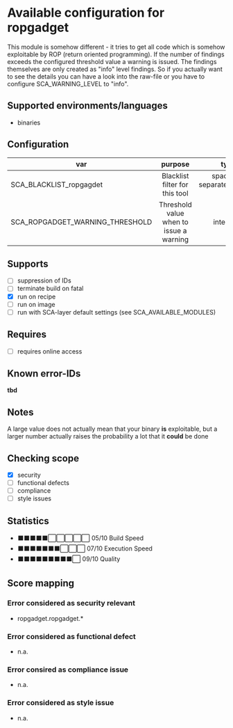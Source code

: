 # Available configuration for ropgadget

This module is somehow different - it tries to get all code which is somehow exploitable by ROP (return oriented programming).
If the number of findings exceeds the configured threshold value a warning is issued.
The findings themselves are only created as "info" level findings.
So if you actually want to see the details you can have a look into the raw-file or you have to configure SCA_WARNING_LEVEL to "info".

## Supported environments/languages

* binaries

## Configuration

| var | purpose | type | default |
| ------------- |:-------------:| -----:| -----:
| SCA_BLACKLIST_ropgagdet | Blacklist filter for this tool | space-separated-list | "linux-*"
| SCA_ROPGADGET_WARNING_THRESHOLD | Threshold value when to issue a warning | integer | "500"

## Supports

* [ ] suppression of IDs
* [ ] terminate build on fatal
* [x] run on recipe
* [ ] run on image
* [ ] run with SCA-layer default settings (see SCA_AVAILABLE_MODULES)

## Requires

* [ ] requires online access

## Known error-IDs

__tbd__

## Notes

A large value does not actually mean that your binary __is__ exploitable, but a larger number actually raises the probability a lot that it __could__ be done

## Checking scope

* [x] security
* [ ] functional defects
* [ ] compliance
* [ ] style issues

## Statistics

* ⬛⬛⬛⬛⬛⬜⬜⬜⬜⬜ 05/10 Build Speed
* ⬛⬛⬛⬛⬛⬛⬛⬜⬜⬜ 07/10 Execution Speed
* ⬛⬛⬛⬛⬛⬛⬛⬛⬛⬜ 09/10 Quality

## Score mapping

### Error considered as security relevant

* ropgadget.ropgadget.*

### Error considered as functional defect

* n.a.

### Error consired as compliance issue

* n.a.

### Error considered as style issue

* n.a.
